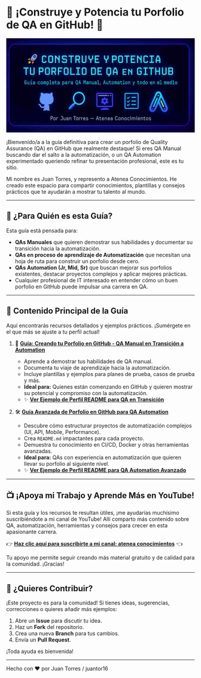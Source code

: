 # 🚀 ¡Construye y Potencia tu Porfolio de QA en GitHub! 🚀

![Banner de la guía](./assets/guia_banner.jpg)

¡Bienvenido/a a la guía definitiva para crear un porfolio de Quality Assurance (QA) en GitHub que realmente destaque! Si eres QA Manual buscando dar el salto a la automatización, o un QA Automation experimentado queriendo refinar tu presentación profesional, este es tu sitio.

Mi nombre es Juan Torres, y represento a Atenea Conocimientos. He creado este espacio para compartir conocimientos, plantillas y consejos prácticos que te ayudarán a mostrar tu talento al mundo.

---

## 🤔 ¿Para Quién es esta Guía?

Esta guía está pensada para:

* **QAs Manuales** que quieren demostrar sus habilidades y documentar su transición hacia la automatización.
* **QAs en proceso de aprendizaje de Automatización** que necesitan una hoja de ruta para construir un porfolio desde cero.
* **QAs Automation (Jr, Mid, Sr)** que buscan mejorar sus porfolios existentes, destacar proyectos complejos y aplicar mejores prácticas.
* Cualquier profesional de IT interesado en entender cómo un buen porfolio en GitHub puede impulsar una carrera en QA.

---

## 📖 Contenido Principal de la Guía

Aquí encontrarás recursos detallados y ejemplos prácticos. ¡Sumérgete en el que más se ajuste a tu perfil actual!

1.  📄 **[Guía: Creando tu Porfolio en GitHub - QA Manual en Transición a Automation](./docs/guia_qa_manual.md)**
    * Aprende a demostrar tus habilidades de QA manual.
    * Documenta tu viaje de aprendizaje hacia la automatización.
    * Incluye plantillas y ejemplos para planes de prueba, casos de prueba y más.
    * **Ideal para:** Quienes están comenzando en GitHub y quieren mostrar su potencial y compromiso con la automatización.
    * ✨ **[Ver Ejemplo de Perfil README para QA en Transición](./ejemplos/ejemplo_qa_manual.md)**

2.  🛠️ **[Guía Avanzada de Porfolio en GitHub para QA Automation](./docs/guia_qa_automation.md)**
    * Descubre cómo estructurar proyectos de automatización complejos (UI, API, Mobile, Performance).
    * Crea `README.md` impactantes para cada proyecto.
    * Demuestra tu conocimiento en CI/CD, Docker y otras herramientas avanzadas.
    * **Ideal para:** QAs con experiencia en automatización que quieren llevar su porfolio al siguiente nivel.
    * ✨ **[Ver Ejemplo de Perfil README para QA Automation Avanzado](./ejemplos/ejemplo_qa_automation.md)**

---

## 📺 ¡Apoya mi Trabajo y Aprende Más en YouTube!

Si esta guía y los recursos te resultan útiles, ¡me ayudarías muchísimo suscribiéndote a mi canal de YouTube! Allí comparto más contenido sobre QA, automatización, herramientas y consejos para crecer en esta apasionante carrera.

👉 **[Haz clic aquí para suscribirte a mi canal: atenea conocimientos](https://www.youtube.com/@AteneaConocimientos)** 👈

Tu apoyo me permite seguir creando más material gratuito y de calidad para la comunidad. ¡Gracias!

---

## 🤝 ¿Quieres Contribuir?

¡Este proyecto es para la comunidad! Si tienes ideas, sugerencias, correcciones o quieres añadir más ejemplos:

1.  Abre un **Issue** para discutir tu idea.
2.  Haz un **Fork** del repositorio.
3.  Crea una nueva **Branch** para tus cambios.
4.  Envía un **Pull Request**.

¡Toda ayuda es bienvenida!

---

Hecho con ❤️ por Juan Torres / juantor16
